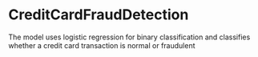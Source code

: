# CreditCardFraudDetection
The model uses logistic regression for binary classification and classifies whether a credit card transaction is normal or fraudulent 
